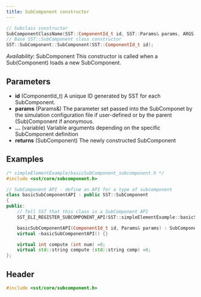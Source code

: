 ```yaml
---
title: SubComponent constructor
---
```


```cpp
// Subclass constructor
SubComponentClassName(SST::ComponentId_t id, SST::Params& params, ARGS ...);
// Base SST::SubComponent class constructor
SST::SubComponent::SubComponent(SST::ComponentId_t id);
```
*Availability*: SubComponent
This constructor is called when a Sub(Component) loads a new SubComponent.

## Parameters
* **id** (ComponentId_t) A unique ID generated by SST for each SubComponent. 
* **params** (Params&) The parameter set passed into the SubComponet by the simulation configuration file if user-defined or by the parent (Sub)Component if anonymous.
* **...** (variable) Variable arguments depending on the specific SubComponent definition
* **returns** (SubComponent) The newly constructed SubComponent

## Examples

<!--- SOURCE_CODE: sst-elements/src/sst/elements/simpleElementExample/basicSubComponent_subcomponent.h --->
```cpp
/* simpleElementExample/basicSubComponent_subcomponent.h */
#include <sst/core/subcomponent.h>

// SubComponent API - define an API for a type of subcomponent
class basicSubComponentAPI : public SST::SubComponent 
{
public:
    // Tell SST that this class is a SubComponent API
    SST_ELI_REGISTER_SUBCOMPONENT_API(SST::simpleElementExample::basicSubComponentAPI)

    basicSubComponentAPI(ComponentId_t id, Params& params) : SubComponent(id) {}
    virtual ~basicSubComponentAPI() {}

    virtual int compute (int num) =0;
    virtual std::string compute (std::string comp) =0;
};
```

## Header
```cpp
#include <sst/core/subcomponent.h>
```
